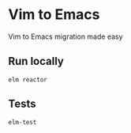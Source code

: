 # Vim to Emacs

Vim to Emacs migration made easy


## Run locally

```
elm reactor
```

## Tests

```
elm-test
```
